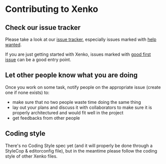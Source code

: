 # Contributing to Xenko

## Check our issue tracker

Please take a look at our [issue tracker](https://github.com/xenko3d/xenko/issues), especially issues marked with [help wanted](https://github.com/xenko3d/xenko/labels/help%20wanted).

If you are just getting started with Xenko, issues marked with [good first issue](https://github.com/xenko3d/xenko/labels/good%20first%20issue) can be a good entry point.

## Let other people know what you are doing

Once you work on some task, notify people on the appropriate issue (create one if none exists) to:
* make sure that no two people waste time doing the same thing
* lay out your plans and discuss it with collaborators to make sure it is properly architectured and would fit well in the project
* get feedbacks from other people

## Coding style

There's no Coding Style spec yet (and it will properly be done through a StyleCop & editorconfig file), but in the meantime please follow the coding style of other Xenko files.